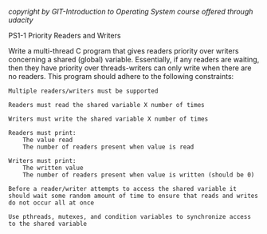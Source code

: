 *copyright by GIT-Introduction to Operating System course offered through udacity*

PS1-1   Priority Readers and Writers

Write a multi-thread C program that gives readers priority over writers concerning a shared (global) variable.
Essentially, if any readers are waiting, then they have priority over threads-writers can only write when there are no readers.
This program should adhere to the following constraints:

	Multiple readers/writers must be supported

	Readers must read the shared variable X number of times

	Writers must write the shared variable X number of times

	Readers must print:
		The value read
		The number of readers present when value is read

	Writers must print:
		The written value
		The number of readers present when value is written (should be 0)

	Before a reader/writer attempts to access the shared variable it should wait some random amount of time to ensure that reads and writes do not occur all at once

	Use pthreads, mutexes, and condition variables to synchronize access to the shared variable
